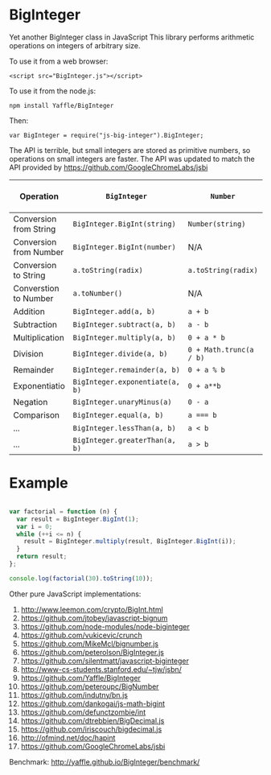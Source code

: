BigInteger
==========

Yet another BigInteger class in JavaScript
This library performs arithmetic operations on integers of arbitrary size.

To use it from a web browser:
```
<script src="BigInteger.js"></script>
```
To use it from the node.js:
```
npm install Yaffle/BigInteger
```
Then:
```
var BigInteger = require("js-big-integer").BigInteger;
```

The API is terrible, but small integers are stored as primitive numbers, so operations on small integers are faster.
The API was updated to match the API provided by https://github.com/GoogleChromeLabs/jsbi

Operation              | `BigInteger`                         | `Number`                         | `BigInt` (https://github.com/tc39/proposal-bigint)
-----------------------|--------------------------------------|----------------------------------|---------------------------------------------------
Conversion from String | `BigInteger.BigInt(string)`          | `Number(string)`                 | `BigInt(string)`
Conversion from Number | `BigInteger.BigInt(number)`          | N/A                              | `BigInt(number)`
Conversion to String   | `a.toString(radix)`                  | `a.toString(radix)`              | `a.toString(radix)`
Converstion to Number  | `a.toNumber()`                       | N/A                              | `Number(bigint)`
Addition               | `BigInteger.add(a, b)`               | `a + b`                          | `a + b`
Subtraction            | `BigInteger.subtract(a, b)`          | `a - b`                          | `a - b`
Multiplication         | `BigInteger.multiply(a, b)`          | `0 + a * b`                      | `a * b`
Division               | `BigInteger.divide(a, b)`            | `0 + Math.trunc(a / b)`          | `a / b`
Remainder              | `BigInteger.remainder(a, b)`         | `0 + a % b`                      | `a % b`
Exponentiatio          | `BigInteger.exponentiate(a, b)`      | `0 + a**b`                       | `a**b`
Negation               | `BigInteger.unaryMinus(a)`           | `0 - a`                          | `-a`
Comparison             | `BigInteger.equal(a, b)`             | `a === b`                        | `a === b`
...                    | `BigInteger.lessThan(a, b)`          | `a < b`                          | `a < b`
...                    | `BigInteger.greaterThan(a, b)`       | `a > b`                          | `a > b`

Example
=======
```javascript

var factorial = function (n) {
  var result = BigInteger.BigInt(1);
  var i = 0;
  while (++i <= n) {
    result = BigInteger.multiply(result, BigInteger.BigInt(i));
  }
  return result;
};

console.log(factorial(30).toString(10));

```

Other pure JavaScript implementations:
 1. <http://www.leemon.com/crypto/BigInt.html>
 2. <https://github.com/jtobey/javascript-bignum>
 3. <https://github.com/node-modules/node-biginteger>
 4. <https://github.com/vukicevic/crunch>
 5. <https://github.com/MikeMcl/bignumber.js>
 6. <https://github.com/peterolson/BigInteger.js>
 7. <https://github.com/silentmatt/javascript-biginteger>
 8. <http://www-cs-students.stanford.edu/~tjw/jsbn/>
 9. <https://github.com/Yaffle/BigInteger>
 10. <https://github.com/peteroupc/BigNumber>
 11. <https://github.com/indutny/bn.js>
 12. <https://github.com/dankogai/js-math-bigint>
 13. <https://github.com/defunctzombie/int>
 14. <https://github.com/dtrebbien/BigDecimal.js>
 15. <https://github.com/iriscouch/bigdecimal.js>
 16. <http://ofmind.net/doc/hapint>
 17. <https://github.com/GoogleChromeLabs/jsbi>

Benchmark:
  <http://yaffle.github.io/BigInteger/benchmark/>
